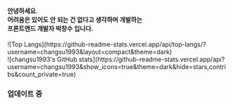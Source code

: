 <div>
 <h4>안녕하세요.
  <br/>
  어려움은 있어도 안 되는 건 없다고 생각하며 개발하는
  <br/>
  프론트엔드 개발자 박창수 입니다.
 </h4>
 ![Top Langs](https://github-readme-stats.vercel.app/api/top-langs/?username=changsu1993&layout=compact&theme=dark)
 <br/>
 ![changsu1993's GitHub stats](https://github-readme-stats.vercel.app/api?username=changsu1993&show_icons=true&theme=dark&hide=stars,contribs&count_private=true) 
  <h3>업데이트 중</h3> 
</div>
